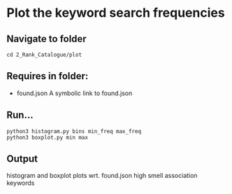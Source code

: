 # Plot the keyword search frequencies

## Navigate to folder
```
cd 2_Rank_Catalogue/plot
```

## Requires in folder:
* found.json
A symbolic link to found.json

## Run...
```
python3 histogram.py bins min_freq max_freq
python3 boxplot.py min max
```

## Output
histogram and boxplot plots wrt. found.json high smell association keywords
